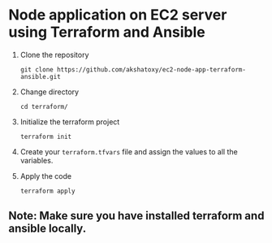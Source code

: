 # Node application on EC2 server using Terraform and Ansible

1. Clone the repository

    `git clone https://github.com/akshatoxy/ec2-node-app-terraform-ansible.git`
    
2. Change directory
  
    `cd terraform/`
   
3. Initialize the terraform project

    `terraform init`

4. Create your `terraform.tfvars` file and assign the values to all the variables.
 
5. Apply the code

    `terraform apply`
    
## Note: Make sure you have installed terraform and ansible locally.
